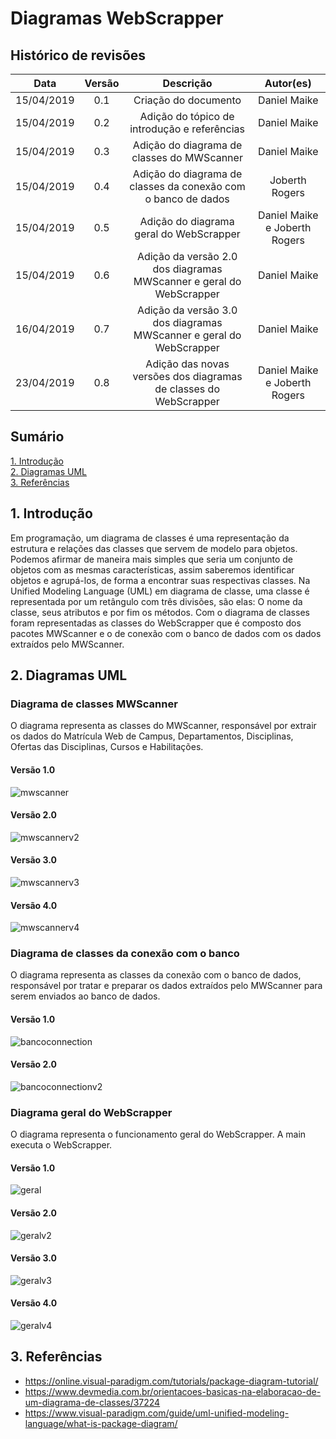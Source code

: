 # Diagramas WebScrapper

## Histórico de revisões

|   Data   |  Versão  |        Descrição       |          Autor(es)          |
|:--------:|:--------:|:----------------------:|:---------------------------:|
|15/04/2019|   0.1    | Criação do documento       |   Daniel Maike  |
|15/04/2019|   0.2    | Adição do tópico de introdução e referências       |   Daniel Maike  |
|15/04/2019|   0.3    | Adição do diagrama de classes do MWScanner     |   Daniel Maike  |
|15/04/2019|   0.4    | Adição do diagrama de classes da conexão com o banco de dados     |   Joberth Rogers |
|15/04/2019|   0.5    | Adição do diagrama geral do WebScrapper     |  Daniel Maike e Joberth Rogers |
|15/04/2019|   0.6    | Adição da versão 2.0 dos diagramas MWScanner e geral do WebScrapper     |  Daniel Maike |
|16/04/2019|   0.7    | Adição da versão 3.0 dos diagramas MWScanner e geral do WebScrapper     |  Daniel Maike |
|23/04/2019|   0.8    | Adição das novas versões dos diagramas de classes do WebScrapper     |  Daniel Maike e Joberth Rogers |

## Sumário

[1. Introdução](#1-introducao) <br>
[2. Diagramas UML](#2-diagramas-uml) <br>
[3. Referências](#3-referencias)

## 1. Introdução

Em programação, um diagrama de classes é uma representação da estrutura e relações das classes que servem de modelo para objetos. Podemos afirmar de maneira mais simples que seria um conjunto de objetos com as mesmas características, assim saberemos identificar objetos e agrupá-los, de forma a encontrar suas respectivas classes. Na Unified Modeling Language (UML) em diagrama de classe, uma classe é representada por um retângulo com três divisões, são elas: O nome da classe, seus atributos e por fim os métodos.
Com o diagrama de classes foram representadas as classes do WebScrapper que é composto dos pacotes MWScanner e o de conexão com o banco de dados com os dados extraídos pelo MWScanner.

## 2. Diagramas UML

### Diagrama de classes MWScanner

O diagrama representa as classes do MWScanner, responsável por extrair os dados do Matrícula Web de Campus, Departamentos, Disciplinas, Ofertas das Disciplinas, Cursos e Habilitações.

#### Versão 1.0

![mwscanner](img/MWScanner.png)

#### Versão 2.0

![mwscannerv2](img/MWScannerv2.jpg)

#### Versão 3.0

![mwscannerv3](img/MWScannerv3.jpg)

#### Versão 4.0

![mwscannerv4](img/MWScannerv4.jpg)

### Diagrama de classes da conexão com o banco

O diagrama representa as classes da conexão com o banco de dados, responsável por tratar e preparar os dados extraídos pelo MWScanner para serem enviados ao banco de dados.

#### Versão 1.0

![bancoconnection](img/umlconexaobanco.png)

#### Versão 2.0

![bancoconnectionv2](img/umlconexaobancov2.jpg)

### Diagrama geral do WebScrapper

O diagrama representa o funcionamento geral do WebScrapper. A main executa o WebScrapper.

#### Versão 1.0

![geral](img/scannerEBanco.png)

#### Versão 2.0

![geralv2](img/scannerEBancov2.jpg)

#### Versão 3.0

![geralv3](img/scannerEBancov3.jpg)

#### Versão 4.0

![geralv4](img/scannerEBancov4.jpg)

## 3. Referências

* <https://online.visual-paradigm.com/tutorials/package-diagram-tutorial/> <br>
* <https://www.devmedia.com.br/orientacoes-basicas-na-elaboracao-de-um-diagrama-de-classes/37224> <br>
* <https://www.visual-paradigm.com/guide/uml-unified-modeling-language/what-is-package-diagram/> <br>